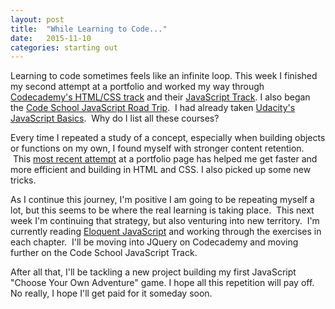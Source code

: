 ```yaml
---
layout: post
title:  "While Learning to Code..."
date:   2015-11-10
categories: starting out
---
```


Learning to code sometimes feels like an infinite loop. This week I finished my second attempt at a portfolio and worked my way through <a href="https://www.codecademy.com/en/learn/web" target="_blank">Codecademy's HTML/CSS track</a> and their <a href="https://www.codecademy.com/en/learn/javascript" target="_blank">JavaScript Track</a>. I also began the <a href="https://www.codeschool.com/paths/javascript" target="_blank">Code School JavaScript Road Trip</a>.  I had already taken <a href="https://www.udacity.com/course/javascript-basics--ud804" target="_blank">Udacity's JavaScript Basics</a>.  Why do I list all these courses?

Every time I repeated a study of a concept, especially when building objects or functions on my own, I found myself with stronger content retention.  This <a href="http://rdbruhn.github.io/" target="_blank">most recent attempt</a> at a portfolio page has helped me get faster and more efficient and building in HTML and CSS. I also picked up some new tricks.

As I continue this journey, I'm positive I am going to be repeating myself a lot, but this seems to be where the real learning is taking place.  This next week I'm continuing that strategy, but also venturing into new territory.  I'm currently reading <a href="http://eloquentjavascript.net/" target="_blank">Eloquent JavaScript</a> and working through the exercises in each chapter.  I'll be moving into JQuery on Codecademy and moving further on the Code School JavaScript Track.

After all that, I'll be tackling a new project building my first JavaScript "Choose Your Own Adventure" game. I hope all this repetition will pay off. No really, I hope I'll get paid for it someday soon.